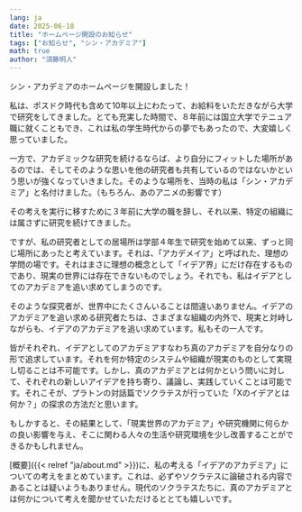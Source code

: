 ```yaml
---
lang: ja
date: 2025-06-18
title: "ホームページ開設のお知らせ"
tags: ["お知らせ", "シン・アカデミア"]
math: true
author: "須藤明人"
---
```


シン・アカデミアのホームページを開設しました！

私は、ポスドク時代も含めて10年以上にわたって、お給料をいただきながら大学で研究をしてきました。とても充実した時間で、８年前には国立大学でテニュア職に就くこともでき、これは私の学生時代からの夢でもあったので、大変嬉しく思っていました。

一方で、アカデミックな研究を続けるならば、より自分にフィットした場所があるのでは、そしてそのような思いを他の研究者も共有しているのではないかという思いが強くなっていきました。そのような場所を、当時の私は「シン・アカデミア」と名付けました。（もちろん、あのアニメの影響です）

その考えを実行に移すために３年前に大学の職を辞し、それ以来、特定の組織には属さずに研究を続けてきました。

ですが、私の研究者としての居場所は学部４年生で研究を始めて以来、ずっと同じ場所にあったと考えています。それは、「アカデメイア」と呼ばれた、理想の学問の場です。それはまさに理想の概念として「イデア界」にだけ存在するものであり、現実の世界には存在できないものでしょう。それでも、私はイデアとしてのアカデミアを追い求めてしまうのです。

そのような探究者が、世界中にたくさんいることは間違いありません。イデアのアカデミアを追い求める研究者たちは、さまざまな組織の内外で、現実と対峙しながらも、イデアのアカデミアを追い求めています。私もその一人です。

皆がそれぞれ、イデアとしてのアカデミアすなわち真のアカデミアを自分なりの形で追求しています。それを何か特定のシステムや組織が現実のものとして実現し切ることは不可能です。しかし、真のアカデミアとは何かという問いに対して、それぞれの新しいアイデアを持ち寄り、議論し、実践していくことは可能です。それこそが、プラトンの対話篇でソクラテスが行っていた「Xのイデアとは何か？」の探求の方法だと思います。

もしかすると、その結果として、「現実世界のアカデミア」や研究機関に何らかの良い影響を与え、そこに関わる人々の生活や研究環境を少し改善することができるかもしれません。

[概要]({{< relref "ja/about.md" >}})に、私の考える「イデアのアカデミア」についての考えをまとめています。これは、必ずやソクラテスに論破される内容であることは疑いようもありません。現代のソクラテスたちに、真のアカデミアとは何かについて考えを聞かせていただけるととても嬉しいです。